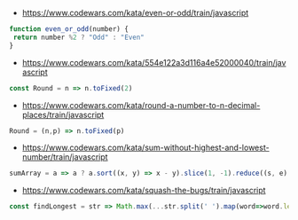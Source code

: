 * https://www.codewars.com/kata/even-or-odd/train/javascript
```js
function even_or_odd(number) {
 return number %2 ? "Odd" : "Even"
}
```
* https://www.codewars.com/kata/554e122a3d116a4e52000040/train/javascript
```js
const Round = n => n.toFixed(2)
```
* https://www.codewars.com/kata/round-a-number-to-n-decimal-places/train/javascript
```js
Round = (n,p) => n.toFixed(p)
```
* https://www.codewars.com/kata/sum-without-highest-and-lowest-number/train/javascript
```js
sumArray = a => a ? a.sort((x, y) => x - y).slice(1, -1).reduce((s, e) => s + e, 0) : 0
```
* https://www.codewars.com/kata/squash-the-bugs/train/javascript
```js
const findLongest = str => Math.max(...str.split(' ').map(word=>word.length))
```